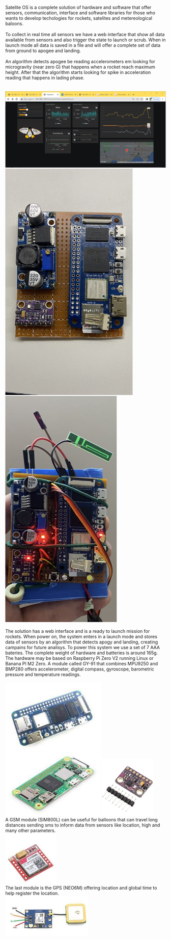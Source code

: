
Satelite OS is a complete solution of hardware and software that offer sensors, communication, interface and software libraries for those who wants to develop techologies for rockets, satelites and metereological baloons.<br><br>
To collect in real time all sensors we have a web interface that show all data available from sensors and also trigger the state to launch or scrub. When in launch mode all data is saved in a file and will offer a complete set of data from ground to apogee and landing.<br><br>
An algorithm detects apogee be reading accelerometers em looking for microgravity (near zero G) that happens when a rocket reach maximum height. After that the algorithm starts looking for spike in acceleration reading that happens in lading phase.<br><br>
<br><img src="./Image/SateliteOS-Interface.png" width=900><br>
<img src="./Hardware/prototype_.jpg" width=400> <img src="./Hardware/prototype.png" width=350 height=710><br>
<br> The solution has a web interface and is a ready to launch mission for rockets. When power on, the system enters in a launch mode and stores data
of sensors by an algorithm that detects apogy and landing, creating campains for future analisys. To power this system we use a set of 7 AAA bateries. The complete weight of hardware and batteries is around 165g.<br>
The hardware may be based on Raspberry Pi Zero V2 running Linux or Banana PI M2 Zero. A module called GY-91 that combines MPU9250 and BMP280 offers accelerometer, digital compass, gyroscope, barometric pressure and temperature readings.<br>
<br><img src="./Hardware/bananaPI-M2.jpg" width=300> 
<img src="./Hardware/RPI Zero V2.png" width=300> 
<img src="./Hardware/GY-91-MPU9250-BMP280.png" width=160><br>
A GSM module (SIM800L) can be useful for balloons that can travel long distances sending sms to inform data from sensors like location, high and many other parameters.
<br><img src="./Hardware/GSM-SMS-SIM800L.jpg" width=160><br>
The last module is the GPS (NEO6M) offering location and global time to help register the location.<br>
<img src="./Hardware/NEO6M-GPS-Module.jpg" width=260><br>


